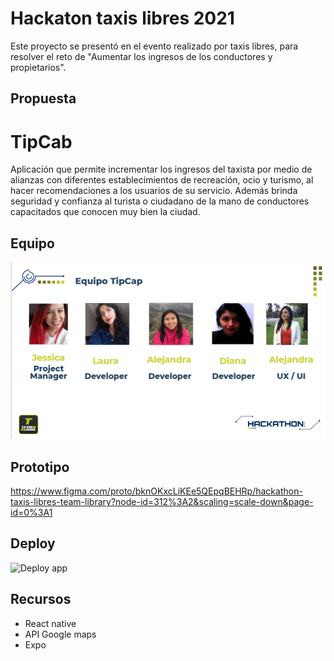 # Hackaton taxis libres 2021

Este proyecto se presentó en el evento realizado por taxis libres, para resolver el reto de "Aumentar los ingresos de los conductores y propietarios".

## Propuesta

# TipCab
Aplicación que permite incrementar los ingresos del taxista por medio de alianzas con diferentes establecimientos de recreación, ocio y turismo, al hacer recomendaciones a los usuarios de su servicio. Además brinda seguridad y confianza al turista o ciudadano de la mano de conductores capacitados que conocen muy bien la ciudad.

## Equipo
 
 ![Equipo](/equipo.PNG)
 
 ## Prototipo
 
 https://www.figma.com/proto/bknOKxcLiKEe5QEpqBEHRp/hackathon-taxis-libres-team-library?node-id=312%3A2&scaling=scale-down&page-id=0%3A1
 
 ## Deploy
 
  ![Deploy app](/deploy.gif)
 
 
 ## Recursos
 
 * React native
 * API Google maps
 * Expo
 
 

